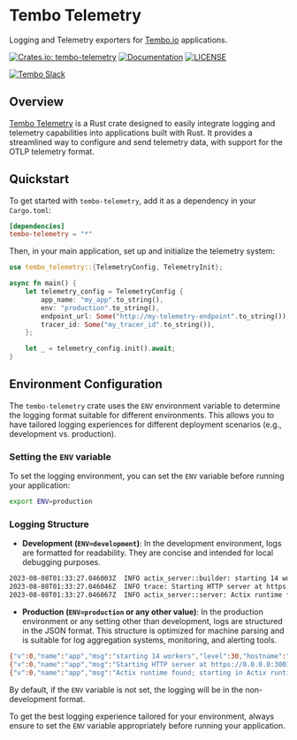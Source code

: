 <!-- ![Tembo.io — Logging and Telemetry for Rust applications.](https://path.to/your/logo.png) -->

# Tembo Telemetry

Logging and Telemetry exporters for [Tembo.io](https://tembo.io) applications.

[![Crates.io: tembo-telemetry](https://img.shields.io/crates/v/tembo-telemetry.svg)](https://crates.io/crates/tembo-telemetry)
[![Documentation](https://docs.rs/tembo-telemetry/badge.svg)](https://docs.rs/tembo-telemetry)
[![LICENSE](https://img.shields.io/crates/l/tembo-telemetry)](./LICENSE)
<!-- [![GitHub Actions CI](https://github.com/tembo-io/tembo-telemetry/workflows/CI/badge.svg)](https://github.com/tembo-io/tembo-telemetry/actions?query=workflow%3ACI+branch%3Amain) -->
[![Tembo Slack](https://img.shields.io/badge/slack-@tembocommunity-brightgreen.svg?logo=slack)](https://join.slack.com/t/tembocommunity/shared_invite/zt-20dtnhcmo-pLNV7_Aobi50TdTLpfQ~EQ)

## Overview

[Tembo Telemetry](https://github.com/tembo-io/tembo-telemetry) is a Rust crate designed to easily integrate logging and telemetry capabilities into applications built with Rust. It provides a streamlined way to configure and send telemetry data, with support for the OTLP telemetry format.

## Quickstart

To get started with `tembo-telemetry`, add it as a dependency in your `Cargo.toml`:

```toml
[dependencies]
tembo-telemetry = "*"
```

Then, in your main application, set up and initialize the telemetry system:

```rust
use tembo_telemetry::{TelemetryConfig, TelemetryInit};

async fn main() {
    let telemetry_config = TelemetryConfig {
        app_name: "my_app".to_string(),
        env: "production".to_string(),
        endpoint_url: Some("http://my-telemetry-endpoint".to_string()),
        tracer_id: Some("my_tracer_id".to_string()),
    };

    let _ = telemetry_config.init().await;
}
```

## Environment Configuration

The `tembo-telemetry` crate uses the `ENV` environment variable to determine the logging format suitable for different environments. This allows you to have tailored logging experiences for different deployment scenarios (e.g., development vs. production).

### Setting the `ENV` variable

To set the logging environment, you can set the `ENV` variable before running your application:

```bash
export ENV=production
```

### Logging Structure

- **Development (`ENV=development`)**: 
  In the development environment, logs are formatted for readability. They are concise and intended for local debugging purposes.

```bash
2023-08-08T01:33:27.046003Z  INFO actix_server::builder: starting 14 workers
2023-08-08T01:33:27.046046Z  INFO trace: Starting HTTP server at https://0.0.0.0:3001/
2023-08-08T01:33:27.046067Z  INFO actix_server::server: Actix runtime found; starting in Actix runtime
```
  
- **Production (`ENV=production` or any other value)**:
  In the production environment or any setting other than development, logs are structured in the JSON format. This structure is optimized for machine parsing and is suitable for log aggregation systems, monitoring, and alerting tools.

```bash
{"v":0,"name":"app","msg":"starting 14 workers","level":30,"hostname":"gwaihir","pid":300368,"time":"2023-08-08T01:34:19.145972575Z","target":"actix_server::builder","line":200,"file":"/home/nhudson/.cargo/registry/src/index.crates.io-6f17d22bba15001f/actix-server-2.2.0/src/builder.rs"}
{"v":0,"name":"app","msg":"Starting HTTP server at https://0.0.0.0:3001/","level":30,"hostname":"gwaihir","pid":300368,"time":"2023-08-08T01:34:19.146026447Z","target":"app","line":66,"file":"src/main.rs"}
{"v":0,"name":"app","msg":"Actix runtime found; starting in Actix runtime","level":30,"hostname":"gwaihir","pid":300368,"time":"2023-08-08T01:34:19.146055049Z","target":"actix_server::server","line":196,"file":"/home/nhudson/.cargo/registry/src/index.crates.io-6f17d22bba15001f/actix-server-2.2.0/src/server.rs"}
```

By default, if the `ENV` variable is not set, the logging will be in the non-development format.

To get the best logging experience tailored for your environment, always ensure to set the `ENV` variable appropriately before running your application.
